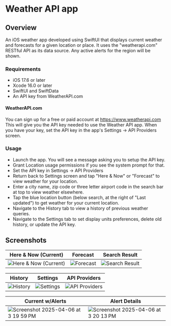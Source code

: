 # Weather API app

## Overview
An iOS weather app developed using SwiftUI that displays current weather and forecasts for a given location or place. It uses the "weatherapi.com" RESTful API as its data source. Any active alerts for the region will be shown.

### Requirements
- iOS 17.6 or later
- Xcode 16.0 or later
- SwiftUI and SwiftData
- An API key from WeatherAPI.com

#### WeatherAPI.com
You can sign up for a free or paid account at https://www.weatherapi.com
This will give you the API key needed to use the Weather API app.
When you have your key, set the API key in the app's Settings -> API Providers screen.

 ### Usage
- Launch the app. You will see a message asking you to setup the API key.
- Grant Location usage permissions if you see the system prompt for that.
- Set the API key in Settings -> API Providers
- Return back to Settings screen and tap "Here & Now" or "Forecast" to view weather for your location.
- Enter a city name, zip code or three letter airport code in the search bar at top to view weather elsewhere.
- Tap the blue location button (below search, at the right of "Last updated") to get weather for your current location.
- Navigate to the History tab to view a history of previous weather queries.
- Navigate to the Settings tab to set display units preferences, delete old history, or update the API key.

## Screenshots

| Here & Now (Current) | Forecast | Search Result |
| -- | -- | -- |
| ![Here & Now (Current)](https://github.com/user-attachments/assets/393f9374-6844-4ce7-b8db-38cf17d53e62) | ![Forecast](https://github.com/user-attachments/assets/f451e377-9e2b-4f29-b23a-6f36e89caef3) | ![Search Result](https://github.com/user-attachments/assets/9d42f56f-458e-49ca-bc5b-3aaf005a6364) |

| History | Settings | API Providers |
| -- | -- | -- |
| ![History](https://github.com/user-attachments/assets/0d3e9b7d-b1ed-4b06-aa32-bcd08f07867f) | ![Settings](https://github.com/user-attachments/assets/fd9589e3-ac74-416a-b658-dbfda0916bac) | ![API Providers](https://github.com/user-attachments/assets/84838337-0d38-4832-aef1-6a81d06284ae) |

| Current w/Alerts | Alert Details |
| -- | -- |
| ![Screenshot 2025-04-06 at 3 19 59 PM](https://github.com/user-attachments/assets/a6d204d1-86c4-4912-96f4-912d23f18a1b) | ![Screenshot 2025-04-06 at 3 20 13 PM](https://github.com/user-attachments/assets/80d6a6fb-5e8d-42af-af9c-e9924d2fecfa) |

